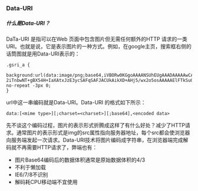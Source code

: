 ### Data-URI

##### 什么是Data-URI？

DaTa-URI 是指可以在Web 页面中包含图片但无需任何额外的HTTP 请求的一类URI。也就是说，它是表示图片的一种方式。例如，在google主页，搜索框右侧的话筒图就是用Data-URI表示的：

	.gsri_a {
		background:url(data:image/png;base64,iVBORw0KGgoAAAANSUhEUgAAADAAAAAwCAYAAABXAvmHAAACrElEQ…2iTnbwNT+gBX54H+IaXAtxJzE3ycSAFqSAFJACUkAikXD+AHj5/wx2o5osAAAAAElFTkSuQmCC) no-repeat -3px 0;
    }

url中这一串编码就是Data-URI。Data-URI 的格式如下所示：

	data:[<mime type>][;charset=<charset>][;base64],<encoded data>

先不谈这个编码过程，图片的表示形式折腾成这样了有什么好处？减少了HTTP请求。通常图片的表示形式是img的src属性指向服务器地址，每个src都会使浏览器向服务端发起一次请求。Data-URI技术将图片编码成字符串，在浏览器端完成解码就不再需要HTTP请求了，弊端也有：
- 图片Base64编码后的数据体积通常是原始数据体积的4/3
- 不利于懒加载
- IE6/7/8不识别
- 解码耗CPU移动端不宜使用

